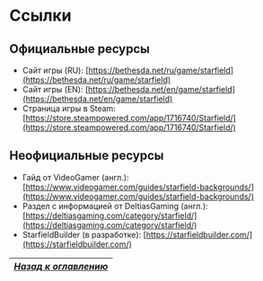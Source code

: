# Ссылки

## Официальные ресурсы
+ Сайт игры (RU): [https://bethesda.net/ru/game/starfield](https://bethesda.net/ru/game/starfield)
+ Сайт игры (EN): [https://bethesda.net/en/game/starfield](https://bethesda.net/en/game/starfield)
+ Страница игры в Steam: [https://store.steampowered.com/app/1716740/Starfield/](https://store.steampowered.com/app/1716740/Starfield/)

## Неофициальные ресурсы
+ Гайд от VideoGamer (англ.): [https://www.videogamer.com/guides/starfield-backgrounds/](https://www.videogamer.com/guides/starfield-backgrounds/)
+ Раздел с информацией от DeltiasGaming (англ.): [https://deltiasgaming.com/category/starfield/](https://deltiasgaming.com/category/starfield/)
+ StarfieldBuilder (в разработке): [https://starfieldbuilder.com/](https://starfieldbuilder.com/)

|[*Назад к оглавлению*](https://github.com/Meridiano/Starfield-Head)|
|:---:|